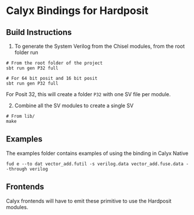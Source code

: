 # Calyx Bindings for Hardposit

## Build Instructions

1. To generate the System Verilog from the Chisel modules, from the root folder run

```
# From the root folder of the project
sbt run gen P32 full

# For 64 bit posit and 16 bit posit
sbt run gen P32 full
```

For Posit 32, this will create a folder `P32` with one SV file per module.

2. Combine all the SV modules to create a single SV

```
# From lib/
make
```

## Examples

The examples folder contains examples of using the binding in Calyx Native

```
fud e --to dat vector_add.futil -s verilog.data vector_add.fuse.data --through verilog 
```

## Frontends

Calyx frontends will have to emit these primitive to use the Hardposit modules.
